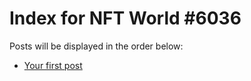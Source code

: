 # Index for NFT World #6036
Posts will be displayed in the order below:

- [Your first post](./001-first.md)

